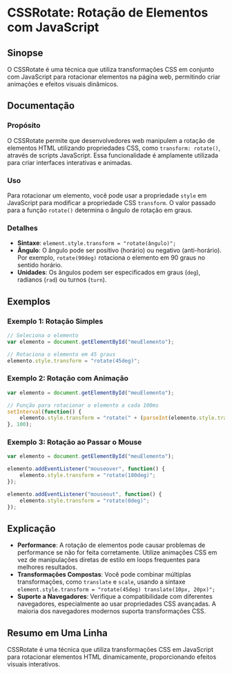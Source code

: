<!--
Meta Description: # CSSRotate: Rotação de Elementos com JavaScript ## Sinopse O CSSRotate é uma técnica que utiliza transformações CSS em conjunto com JavaScript para r...
Meta Keywords: elemento, rotate, transform, javascript, para
-->

# CSSRotate: Rotação de Elementos com JavaScript

## Sinopse
O CSSRotate é uma técnica que utiliza transformações CSS em conjunto com JavaScript para rotacionar elementos na página web, permitindo criar animações e efeitos visuais dinâmicos.

## Documentação
### Propósito
O CSSRotate permite que desenvolvedores web manipulem a rotação de elementos HTML utilizando propriedades CSS, como `transform: rotate()`, através de scripts JavaScript. Essa funcionalidade é amplamente utilizada para criar interfaces interativas e animadas.

### Uso
Para rotacionar um elemento, você pode usar a propriedade `style` em JavaScript para modificar a propriedade CSS `transform`. O valor passado para a função `rotate()` determina o ângulo de rotação em graus.

### Detalhes
- **Sintaxe**: `element.style.transform = "rotate(ângulo)";`
- **Ângulo**: O ângulo pode ser positivo (horário) ou negativo (anti-horário). Por exemplo, `rotate(90deg)` rotaciona o elemento em 90 graus no sentido horário.
- **Unidades**: Os ângulos podem ser especificados em graus (`deg`), radianos (`rad`) ou turnos (`turn`).

## Exemplos

### Exemplo 1: Rotação Simples
```javascript
// Seleciona o elemento
var elemento = document.getElementById("meuElemento");

// Rotaciona o elemento em 45 graus
elemento.style.transform = "rotate(45deg)";
```

### Exemplo 2: Rotação com Animação
```javascript
var elemento = document.getElementById("meuElemento");

// Função para rotacionar o elemento a cada 100ms
setInterval(function() {
    elemento.style.transform = "rotate(" + (parseInt(elemento.style.transform.replace("rotate(", "").replace("deg)", "")) + 10) + "deg)";
}, 100);
```

### Exemplo 3: Rotação ao Passar o Mouse
```javascript
var elemento = document.getElementById("meuElemento");

elemento.addEventListener("mouseover", function() {
    elemento.style.transform = "rotate(180deg)";
});

elemento.addEventListener("mouseout", function() {
    elemento.style.transform = "rotate(0deg)";
});
```

## Explicação
- **Performance**: A rotação de elementos pode causar problemas de performance se não for feita corretamente. Utilize animações CSS em vez de manipulações diretas de estilo em loops frequentes para melhores resultados.
- **Transformações Compostas**: Você pode combinar múltiplas transformações, como `translate` e `scale`, usando a sintaxe `element.style.transform = "rotate(45deg) translate(10px, 20px)";`
- **Suporte a Navegadores**: Verifique a compatibilidade com diferentes navegadores, especialmente ao usar propriedades CSS avançadas. A maioria dos navegadores modernos suporta transformações CSS.

## Resumo em Uma Linha
CSSRotate é uma técnica que utiliza transformações CSS em JavaScript para rotacionar elementos HTML dinamicamente, proporcionando efeitos visuais interativos.
